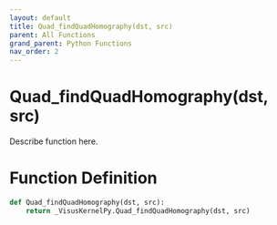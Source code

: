 ```yaml
---
layout: default
title: Quad_findQuadHomography(dst, src)
parent: All Functions
grand_parent: Python Functions
nav_order: 2
---
```


# Quad_findQuadHomography(dst, src)

Describe function here.

# Function Definition

```python
def Quad_findQuadHomography(dst, src):
    return _VisusKernelPy.Quad_findQuadHomography(dst, src)
```